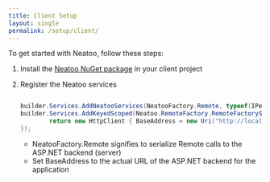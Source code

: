 ```yaml
---
title: Client Setup
layout: single
permalink: /setup/client/
---
```


To get started with Neatoo, follow these steps:

1. Install the [Neatoo NuGet package](https://www.nuget.org/packages/Neatoo) in your client project

2. Register the Neatoo services
	
    ```csharp

    builder.Services.AddNeatooServices(NeatooFactory.Remote, typeof(IPerson).Assembly);
    builder.Services.AddKeyedScoped(Neatoo.RemoteFactory.RemoteFactoryServices.HttpClientKey, (sp, key) => {
            return new HttpClient { BaseAddress = new Uri("http://localhost/") };
    });
    ```
    - NeatooFactory.Remote signifies to serialize Remote calls to the ASP.NET backend (server)
    - Set BaseAddress to the actual URL of the ASP.NET backend for the application